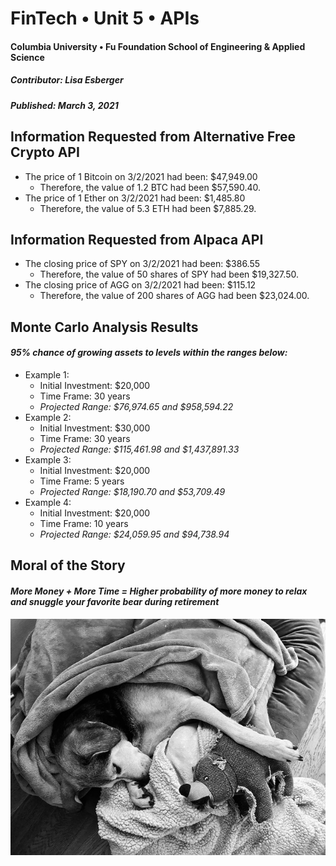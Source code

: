 # FinTech • Unit 5 • APIs
#### Columbia University • Fu Foundation School of Engineering & Applied Science
##### Contributor:  Lisa Esberger
##### Published:  March 3, 2021

## Information Requested from Alternative Free Crypto API
* The price of 1 Bitcoin on 3/2/2021 had been: $47,949.00
   * Therefore, the value of 1.2 BTC had been $57,590.40.
* The price of 1 Ether on 3/2/2021 had been: $1,485.80
   * Therefore, the value of 5.3 ETH had been $7,885.29.

## Information Requested from Alpaca API
* The closing price of SPY on 3/2/2021 had been: $386.55
   * Therefore, the value of 50 shares of SPY had been $19,327.50.
* The closing price of AGG on 3/2/2021 had been: $115.12
   * Therefore, the value of 200 shares of AGG had been $23,024.00.

## Monte Carlo Analysis Results
#### *95% chance of growing assets to levels within the ranges below:*
* Example 1:
   * Initial Investment: $20,000
   * Time Frame: 30 years
   * *Projected Range: $76,974.65 and $958,594.22*  
* Example 2:
   * Initial Investment: $30,000
   * Time Frame: 30 years
   * *Projected Range: $115,461.98 and $1,437,891.33*
* Example 3:
   * Initial Investment: $20,000
   * Time Frame: 5 years
   * *Projected Range: $18,190.70 and $53,709.49*
* Example 4:
   * Initial Investment: $20,000
   * Time Frame: 10 years
   * *Projected Range: $24,059.95 and $94,738.94* 

## Moral of the Story
#### *More Money + More Time = Higher probability of more money to relax and snuggle your favorite bear during retirement*
![Mona-Retired](https://github.com/1monalisa1/05-APIs/blob/6cd9699d3ef51de90cad55ed802c166d71bf0654/Mona-Retired.jpeg)
